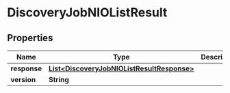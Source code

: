 
# DiscoveryJobNIOListResult

## Properties
Name | Type | Description | Notes
------------ | ------------- | ------------- | -------------
**response** | [**List&lt;DiscoveryJobNIOListResultResponse&gt;**](DiscoveryJobNIOListResultResponse.md) |  |  [optional]
**version** | **String** |  |  [optional]



